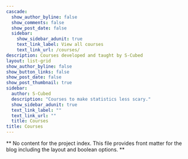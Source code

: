 ```yaml
---
cascade:
  show_author_byline: false
  show_comments: false
  show_post_date: false
  sidebar:
    show_sidebar_adunit: true
    text_link_label: View all courses
    text_link_url: /courses/
description: Courses developed and taught by S-Cubed
layout: list-grid
show_author_byline: false
show_button_links: false
show_post_date: false
show_post_thumbnail: true
sidebar:
  author: S-Cubed
  description: "Courses to make statistics less scary."
  show_sidebar_adunit: true
  text_link_label: ""
  text_link_url: ""
  title: Courses
title: Courses
---
```


** No content for the project index. This file provides front matter for the blog including the layout and boolean options. **
